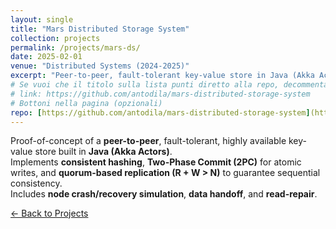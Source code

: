```yaml
---
layout: single
title: "Mars Distributed Storage System"
collection: projects
permalink: /projects/mars-ds/
date: 2025-02-01
venue: "Distributed Systems (2024-2025)"
excerpt: "Peer-to-peer, fault-tolerant key-value store in Java (Akka Actors): consistent hashing, 2PC, quorum replication, crash/recovery."
# Se vuoi che il titolo sulla lista punti diretto alla repo, decommenta la riga sotto
# link: https://github.com/antodila/mars-distributed-storage-system
# Bottoni nella pagina (opzionali)
repo: [https://github.com/antodila/mars-distributed-storage-system](https://github.com/antodila/distributed-systems-project)
---
```


Proof-of-concept of a **peer-to-peer**, fault-tolerant, highly available key-value store built in **Java (Akka Actors)**.  
Implements **consistent hashing**, **Two-Phase Commit (2PC)** for atomic writes, and **quorum-based replication (R + W > N)** to guarantee sequential consistency.  
Includes **node crash/recovery simulation**, **data handoff**, and **read-repair**.


<p><a class="btn btn--light-outline btn--small" href="{{ '/projects/' | relative_url }}">← Back to Projects</a></p>
